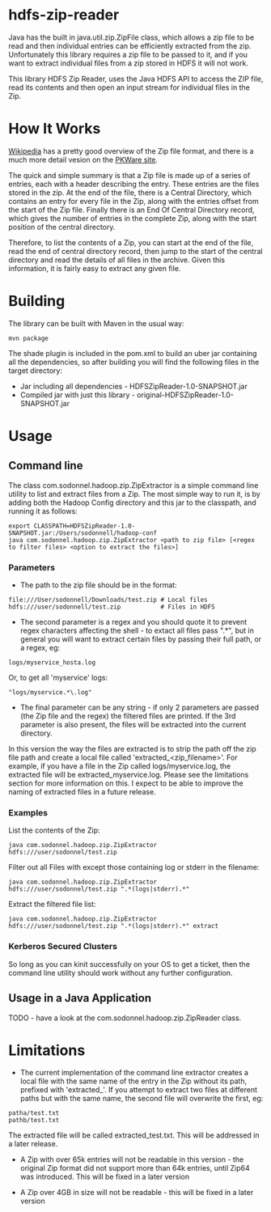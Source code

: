 # hdfs-zip-reader

Java has the built in java.util.zip.ZipFile class, which allows a zip file to be read and then individual entries can be efficiently extracted from the zip. Unfortunately this library requires a zip file to be passed to it, and if you want to extract individual files from a zip stored in HDFS it will not work.

This library HDFS Zip Reader, uses the Java HDFS API to access the ZIP file, read its contents and then open an input stream for individual files in the Zip.

# How It Works

[Wikipedia](https://en.wikipedia.org/wiki/Zip_(file_format)) has a pretty good overview of the Zip file format, and there is a much more detail vesion on the [PKWare site](https://pkware.cachefly.net/webdocs/casestudies/APPNOTE.TXT).

The quick and simple summary is that a Zip file is made up of a series of entries, each with a header describing the entry. These entries are the files stored in the zip. At the end of the file, there is a Central Directory, which contains an entry for every file in the Zip, along with the entries offset from the start of the Zip file. Finally there is an End Of Central Directory record, which gives the number of entries in the complete Zip, along with the start position of the central directory.

Therefore, to list the contents of a Zip, you can start at the end of the file, read the end of central directory record, then jump to the start of the central directory and read the details of all files in the archive. Given this information, it is fairly easy to extract any given file.

# Building

The library can be built with Maven in the usual way:

    mvn package

The shade plugin is included in the pom.xml to build an uber jar containing all the dependencies, so after building you will find the following files in the target directory:

 * Jar including all dependencies - HDFSZipReader-1.0-SNAPSHOT.jar
 * Compiled jar with just this library - original-HDFSZipReader-1.0-SNAPSHOT.jar

# Usage

## Command line

The class com.sodonnel.hadoop.zip.ZipExtractor is a simple command line utility to list and extract files from a Zip. The most simple way to run it, is by adding both the Hadoop Config directory and this jar to the classpath, and running it as follows:

    export CLASSPATH=HDFSZipReader-1.0-SNAPSHOT.jar:/Users/sodonnell/hadoop-conf
    java com.sodonnel.hadoop.zip.ZipExtractor <path to zip file> [<regex to filter files> <option to extract the files>]

### Parameters

* The path to the zip file should be in the format:

```
file:///User/sodonnell/Downloads/test.zip # Local files
hdfs:///user/sodonnell/test.zip           # Files in HDFS
```	

* The second parameter is a regex and you should quote it to prevent regex characters affecting the shell - to extact all files pass ".*", but in general you will want to extract certain files by passing their full path, or a regex, eg:

```
logs/myservice_hosta.log
```

Or, to get all 'myservice' logs:

    "logs/myservice.*\.log"

* The final parameter can be any string - if only 2 parameters are passed (the Zip file and the regex) the filtered files are printed. If the 3rd parameter is also present, the files will be extracted into the current directory.

In this version the way the files are extracted is to strip the path off the zip file path and create a local file called 'extracted\_<zip\_filename>'. For example, if you have a file in the Zip called logs/myservice.log, the extracted file will be extracted_myservice.log. Please see the limitations section for more information on this. I expect to be able to improve the naming of extracted files in a future release.


### Examples

List the contents of the Zip:

    java com.sodonnel.hadoop.zip.ZipExtractor hdfs:///user/sodonnel/test.zip

Filter out all Files with except those containing log or stderr in the filename:

    java com.sodonnel.hadoop.zip.ZipExtractor hdfs:///user/sodonnel/test.zip ".*(logs|stderr).*"

Extract the filtered file list:

    java com.sodonnel.hadoop.zip.ZipExtractor hdfs:///user/sodonnel/test.zip ".*(logs|stderr).*" extract


### Kerberos Secured Clusters

So long as you can kinit successfully on your OS to get a ticket, then the command line utility should work without any further configuration.

## Usage in a Java Application

TODO - have a look at the com.sodonnel.hadoop.zip.ZipReader class.


# Limitations

* The current implementation of the command line extractor creates a local file with the same name of the entry in the Zip without its path, prefixed with 'extracted_'. If you attempt to extract two files at different paths but with the same name, the second file will overwrite the first, eg:

```
patha/test.txt
pathb/test.txt
```

The extracted file will be called extracted_test.txt. This will be addressed in a later release.

* A Zip with over 65k entries will not be readable in this version - the original Zip format did not support more than 64k entries, until Zip64 was introduced. This will be fixed in a later version

* A Zip over 4GB in size will not be readable - this will be fixed in a later version
